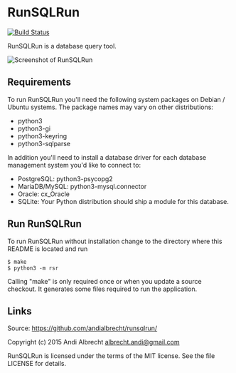 # RunSQLRun

[![Build Status](https://travis-ci.org/andialbrecht/runsqlrun.svg)](https://travis-ci.org/andialbrecht/runsqlrun)

RunSQLRun is a database query tool.

![Screenshot of RunSQLRun](http://runsqlrun.org/static/runsqlrun_query.png)

## Requirements

To run RunSQLRun you'll need the following system packages
on Debian / Ubuntu systems. The package names may vary
on other distributions:

- python3
- python3-gi
- python3-keyring
- python3-sqlparse

In addition you'll need to install a database driver for
each database management system you'd like to connect to:

- PostgreSQL: python3-psycopg2
- MariaDB/MySQL: python3-mysql.connector
- Oracle: cx_Oracle
- SQLite: Your Python distribution should ship a module for this database.

## Run RunSQLRun

To run RunSQLRun without installation change to the directory
where this README is located and run

    $ make
    $ python3 -m rsr

Calling "make" is only required once or when you update a source
checkout. It generates some files required to run the application.


## Links

Source: https://github.com/andialbrecht/runsqlrun/


Copyright (c) 2015 Andi Albrecht <albrecht.andi@gmail.com>

RunSQLRun is licensed under the terms of the MIT license.
See the file LICENSE for details.
